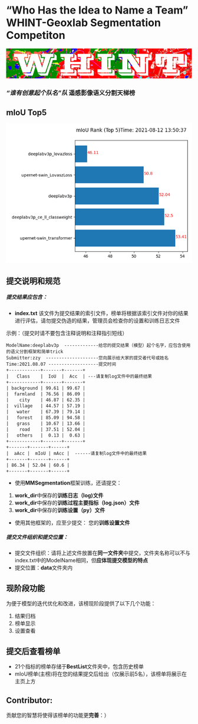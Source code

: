 # “Who Has the Idea to Name a Team” WHINT-Geoxlab Segmentation Competiton
<img src="https://github.com/Vaczzy/ATeamName-GeoxSegCompetiton/raw/main/WHINT/whintlogo.PNG" >


### *“谁有创意起个队名”队* 遥感影像语义分割天梯榜


## mIoU Top5
<img src="https://github.com/Vaczzy/ATeamName-GeoxSegCompetiton/raw/main/visual/mIoUrank.png" >


## 提交说明和规范
##### 提交结果应包含：
* **index.txt**
该文件为提交结果的索引文件，榜单将根据该索引文件对你的结果进行评估，请勿提交伪造的结果，管理员会检查你的设置和训练日志文件

示例：（提交时请不要包含注释说明和注释指引短线）
```
ModelName:deeplabv3p  -------------给您的提交结果（模型）起个名字，应包含使用的语义分割框架和简单trick
Submitter:zzy  --------------------您向展示给大家的提交者代号或姓名
Time:2021.08.07 -------------------提交时间
+------------+-------+-------+
|   Class    |  IoU  |  Acc  | ---请复制log文件中的最终结果
+------------+-------+-------+
| background | 99.61 | 99.67 |
|  farmland  | 76.56 | 86.09 |
|    city    | 46.87 | 62.35 |
|  village   | 44.57 | 57.19 |
|   water    | 67.39 | 79.14 |
|   forest   | 85.09 | 94.58 |
|   grass    | 10.67 | 13.66 |
|    road    | 37.51 | 52.04 |
|   others   |  0.13 |  0.63 |
+------------+-------+-------+
+-------+-------+------+
|  aAcc |  mIoU | mAcc |  ------请复制log文件中的最终结果
+-------+-------+------+
| 86.34 | 52.04 | 60.6 |
+-------+-------+------+
```
* 使用**MMSegmentation**框架训练，还请提交：
1. **work_dir**中保存的**训练日志（log)文件**
2. **work_dir**中保存的**训练过程主要指标（log.json）文件**
3. **work_dir**中保存的**训练设置（py）文件**
* 使用其他框架的，应至少提交：
您的**训练设置文件**

##### 提交文件组织和提交位置：
* 提交文件组织：请将上述文件放置在**同一文件夹**中提交，文件夹名称可以不与index.txt中的ModelName相同，但**应体现提交模型的特点**
* 提交位置：**data**文件夹内

## 现阶段功能
为便于模型的迭代优化和改进，该榜现阶段提供了以下几个功能：
1. 结果归档
2. 榜单显示
3. 设置查看


## 提交后查看榜单
* 21个指标的榜单存储于**BestList**文件夹中，包含历史榜单
* mIoU榜单(主榜)将在您的结果提交后给出（仅展示前5名），该榜单将展示在主页上方

## Contributor:
贡献您的智慧将使得该榜单的功能更**完善**：）
